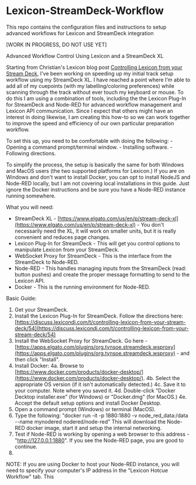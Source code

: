 # Lexicon-StreamDeck-Workflow
This repo contains the configuration files and instructions to setup advanced workflows for Lexicon and StreamDeck integration

[WORK IN PROGRESS, DO NOT USE YET]

Advanced Workflow Control Using Lexicon and a StreamDeck XL

Starting from Christian's Lexicon blog post [Controlling Lexicon from your Stream Deck](https://discuss.lexicondj.com/t/controlling-lexicon-from-your-stream-deck/54), I've been working on speeding up my initial track setup workflow using my StreamDeck XL. I  have reached a point where I'm able to add all of my cuepoints (with my labelling/coloring preferences) while scanning through the track without ever touch my keyboard or mouse. To do this I am using a combination of tools, including the the Lexicon Plug-In for StreamDeck and Node-RED for advanced workflow management and Lexicon API communication. Since I expect that others might have an interest in doing likewise, I am creating this how-to so we can work together to improve the speed and efficiency of our own particular preparation workflow.

To set this up, you need to be comfortable with doing the following:
	- Opening a command prompt/terminal window. 
	- Installing software.
	- Following directions. 

To simplify the process, the setup is basically the same for both Windows and MacOS users (the two supported platforms for Lexicon.) If you are on Windows and don't want to install Docker, you can opt to install NodeJS and Node-RED locally, but I am not covering local installations in this guide. Just ignore the Docker instructions and be sure you have a Node-RED instance running somewhere. 

What you will need:
- StreamDeck XL - [https://www.elgato.com/us/en/p/stream-deck-xl](https://www.elgato.com/us/en/p/stream-deck-xl) - You don't necessarily need the XL, it will work on smaller units, but it is really convenient and reduces page changes. 
- Lexicon Plug-In for StreamDeck - This will get you control options to manipulate Lexicon from your StreamDeck.
- WebSocket Proxy for StreamDeck - This is the interface from the StreamDeck to Node-RED. 
- Node-RED - This handles managing inputs from the StreamDeck (read: button pushes) and create the proper message formatting to send to the Lexicon API.
- Docker - This is the running environment for Node-RED. 

Basic Guide:
1. Get your StreamDeck.
2. Install the Lexicon Plug-In for StreamDeck. Follow the directions here: [https://discuss.lexicondj.com/t/controlling-lexicon-from-your-stream-deck/54](https://discuss.lexicondj.com/t/controlling-lexicon-from-your-stream-deck/54)
3. Install the WebSocket Proxy for StreamDeck. Go here - [https://apps.elgato.com/plugins/org.tynsoe.streamdeck.wsproxy](https://apps.elgato.com/plugins/org.tynsoe.streamdeck.wsproxy) - and then click "Install".
4. Install Docker:
	4a. Browse to [https://www.docker.com/products/docker-desktop/](https://www.docker.com/products/docker-desktop/).
	4b. Select the appropriate OS version (if it isn't automatically detected.)
	4c. Save it to your computer. Note where you saved it.
	4d. Double-click "Docker Decktop installer.exe" (for Windows) or "Docker.dmg" (for MacOS.)
	4e. Accept the default setup options and install Docker Desktop.
5. Open a command prompt (Windows) or terminal (MacOS).
6. Type the following:
	"docker run -it -p 1880:1880 -v node_red_data:/data --name mynodered nodered/node-red"
   This will download the Node-RED docker image, start it and setup the internal networking. 
7. Test if Node-RED is working by opening a web browser to this address - "http://127.0.0.1:1880". If you see the Node-RED page, you are good to continue.
8. 
	






NOTE: If you are using Docker to host your Node-RED instance, you will need to specify your computer's IP address in the "Lexicon Hotcue Workflow" tab. This 



